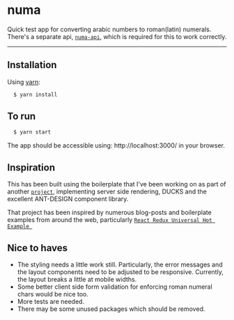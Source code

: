 # numa
Quick test app for converting arabic numbers to roman(latin) numerals. There's a separate api, [`numa-api`](https://github.com/tonec/numa-api), which is required for this to work correctly.

---


## Installation

Using [yarn](https://yarnpkg.com/en/):

```bash
  $ yarn install
```

## To run

```bash
  $ yarn start
```

The app should be accessible using: http://localhost:3000/ in your browser.

## Inspiration
This has been built using the boilerplate that I've been working on as part of another [`project`](https://github.com/tonec/viatorem), implementing server side rendering, DUCKS and the excellent ANT-DESIGN component library.

That project has been inspired by numerous blog-posts and boilerplate examples from around the web, particularly [`React Redux Universal Hot Example
`](https://github.com/bertho-zero/react-redux-universal-hot-example)

## Nice to haves
- The styling needs a little work still. Particularly, the error messages and the layout components need to be adjusted to be responsive. Currently, the layout breaks a little at mobile widths.
- Some better client side form validation for enforcing roman numeral chars would be nice too.
- More tests are needed.
- There may be some unused packages which should be removed.
